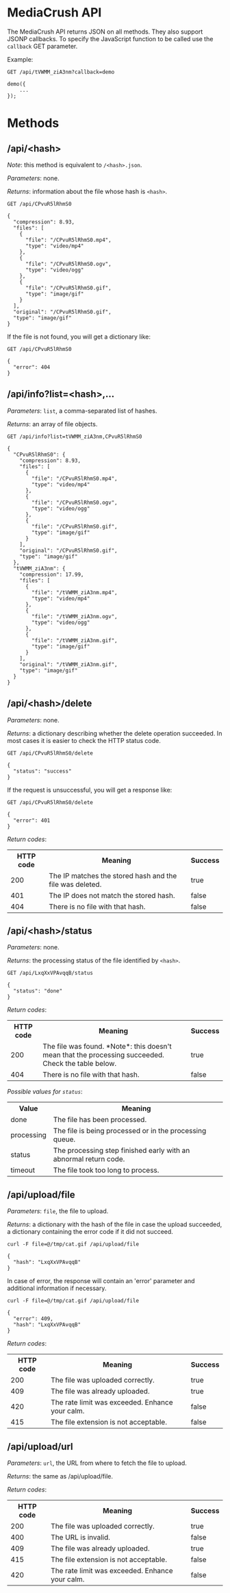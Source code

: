 # MediaCrush API

The MediaCrush API returns JSON on all methods. They also support JSONP callbacks. To specify the JavaScript function to be called use the `callback` GET parameter. 

Example:    

    GET /api/tVWMM_ziA3nm?callback=demo

    demo({
        ...
    });
    
# Methods

## /api/&lt;hash&gt;

*Note*: this method is equivalent to `/<hash>.json`.

*Parameters*: none.

*Returns*: information about the file whose hash is `<hash>`. 

    GET /api/CPvuR5lRhmS0

    {
      "compression": 8.93, 
      "files": [
        {
          "file": "/CPvuR5lRhmS0.mp4", 
          "type": "video/mp4"
        }, 
        {
          "file": "/CPvuR5lRhmS0.ogv", 
          "type": "video/ogg"
        }, 
        {
          "file": "/CPvuR5lRhmS0.gif", 
          "type": "image/gif"
        }
      ], 
      "original": "/CPvuR5lRhmS0.gif", 
      "type": "image/gif"
    }

If the file is not found, you will get a dictionary like:

    GET /api/CPvuR5lRhmS0

    {
      "error": 404
    }

## /api/info?list=&lt;hash&gt;,...

*Parameters*: `list`, a comma-separated list of hashes.

*Returns*: an array of file objects.

    GET /api/info?list=tVWMM_ziA3nm,CPvuR5lRhmS0

    {
      "CPvuR5lRhmS0": {
        "compression": 8.93, 
        "files": [
          {
            "file": "/CPvuR5lRhmS0.mp4", 
            "type": "video/mp4"
          }, 
          {
            "file": "/CPvuR5lRhmS0.ogv", 
            "type": "video/ogg"
          }, 
          {
            "file": "/CPvuR5lRhmS0.gif", 
            "type": "image/gif"
          }
        ], 
        "original": "/CPvuR5lRhmS0.gif", 
        "type": "image/gif"
      }, 
      "tVWMM_ziA3nm": {
        "compression": 17.99, 
        "files": [
          {
            "file": "/tVWMM_ziA3nm.mp4", 
            "type": "video/mp4"
          }, 
          {
            "file": "/tVWMM_ziA3nm.ogv", 
            "type": "video/ogg"
          }, 
          {
            "file": "/tVWMM_ziA3nm.gif", 
            "type": "image/gif"
          }
        ], 
        "original": "/tVWMM_ziA3nm.gif", 
        "type": "image/gif"
      }
    }

## /api/&lt;hash&gt;/delete

*Parameters*: none.

*Returns*: a dictionary describing whether the delete operation succeeded. In most cases it is easier to check the HTTP status code.

    GET /api/CPvuR5lRhmS0/delete

    {
      "status": "success"
    }

If the request is unsuccessful, you will get a response like:

    GET /api/CPvuR5lRhmS0/delete

    {
      "error": 401
    }


*Return codes*:

<table>
    <tr>
        <th>HTTP code</th>
        <th>Meaning</th>
        <th>Success</th>
    </tr>
    <tr>
        <td>200</td>
        <td>The IP matches the stored hash and the file was deleted.</td>
        <td>true</td>
    </tr>
    <tr>
        <td>401</td>
        <td>The IP does not match the stored hash.</td>
        <td>false</td>
    </tr>
    <tr>
        <td>404</td>
        <td>There is no file with that hash.</td>
        <td>false</td>
    </tr>
</table>

## /api/&lt;hash&gt;/status

*Parameters*: none.

*Returns*: the processing status of the file identified by `<hash>`.

    GET /api/LxqXxVPAvqqB/status

    {
      "status": "done"
    }

*Return codes*: 

<table>
    <tr>
        <th>HTTP code</th>
        <th>Meaning</th>
        <th>Success</th>
    </tr>
    <tr>
        <td>200</td>
        <td>The file was found. *Note*: this doesn't mean that the processing succeeded. Check the table below.</td>
        <td>true</td>
    </tr>
    <tr>
        <td>404</td>
        <td>There is no file with that hash.</td>
        <td>false</td>
    </tr>
</table>

*Possible values for `status`*:

<table>
    <tr>
        <th>Value</th>
        <th>Meaning</th>
    </tr>
    <tr>
        <td>done</td>
        <td>The file has been processed.</td>
    </tr>
    <tr>
        <td>processing</td>
        <td>The file is being processed or in the processing queue.</td>
    </tr>
    <tr>
        <td>status</td>
        <td>The processing step finished early with an abnormal return code.</td>
    </tr>
    <tr>
        <td>timeout</td>
        <td>The file took too long to process.</td>
    </tr>
</table>
   
## /api/upload/file

*Parameters*: `file`, the file to upload.

*Returns*: a dictionary with the hash of the file in case the upload succeeded, a dictionary containing the error code if it did not succeed.

    curl -F file=@/tmp/cat.gif /api/upload/file

    {
      "hash": "LxqXxVPAvqqB"
    }

In case of error, the response will contain an 'error' parameter and additional information if necessary.

    curl -F file=@/tmp/cat.gif /api/upload/file

    {
      "error": 409,
      "hash": "LxqXxVPAvqqB"
    }

*Return codes*:

<table>
    <tr>
        <th>HTTP code</th>
        <th>Meaning</th>
        <th>Success</th>
    </tr>
    <tr>
        <td>200</td>
        <td>The file was uploaded correctly.</td>
        <td>true</td>
    </tr>
    <tr>
        <td>409</td>
        <td>The file was already uploaded.</td>
        <td>true</td>
    </tr>
    <tr>
        <td>420</td>
        <td>The rate limit was exceeded. Enhance your calm.</td>
        <td>false</td>
    </tr>
    <tr>
        <td>415</td>
        <td>The file extension is not acceptable.</td>
        <td>false</td>
    </tr>
</table>

## /api/upload/url

*Parameters*: `url`, the URL from where to fetch the file to upload.

*Returns*: the same as /api/upload/file.

*Return codes*:

<table>
    <tr>
        <th>HTTP code</th>
        <th>Meaning</th>
        <th>Success</th>
    </tr>
    <tr>
        <td>200</td>
        <td>The file was uploaded correctly.</td>
        <td>true</td>
    </tr>
    <tr>
        <td>400</td>
        <td>The URL is invalid.</td>
        <td>false</td>
    </tr>
    <tr>
        <td>409</td>
        <td>The file was already uploaded.</td>
        <td>true</td>
    </tr>
    <tr>
        <td>415</td>
        <td>The file extension is not acceptable.</td>
        <td>false</td>
    </tr>
    <tr>
        <td>420</td>
        <td>The rate limit was exceeded. Enhance your calm.</td>
        <td>false</td>
    </tr>
</table>
